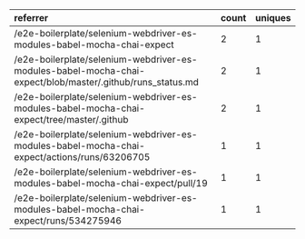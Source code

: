 | referrer                                                                                                  | count | uniques |
| :-------------------------------------------------------------------------------------------------------- | :---- | :------ |
| /e2e-boilerplate/selenium-webdriver-es-modules-babel-mocha-chai-expect                                    | 2     | 1       |
| /e2e-boilerplate/selenium-webdriver-es-modules-babel-mocha-chai-expect/blob/master/.github/runs_status.md | 2     | 1       |
| /e2e-boilerplate/selenium-webdriver-es-modules-babel-mocha-chai-expect/tree/master/.github                | 2     | 1       |
| /e2e-boilerplate/selenium-webdriver-es-modules-babel-mocha-chai-expect/actions/runs/63206705              | 1     | 1       |
| /e2e-boilerplate/selenium-webdriver-es-modules-babel-mocha-chai-expect/pull/19                            | 1     | 1       |
| /e2e-boilerplate/selenium-webdriver-es-modules-babel-mocha-chai-expect/runs/534275946                     | 1     | 1       |
